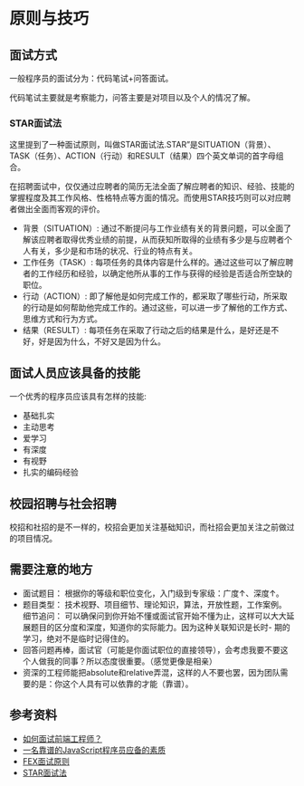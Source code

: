 # 原则与技巧

## 面试方式
一般程序员的面试分为：代码笔试+问答面试。

代码笔试主要就是考察能力，问答主要是对项目以及个人的情况了解。

### STAR面试法
这里提到了一种面试原则，叫做STAR面试法.STAR”是SITUATION（背景）、TASK（任务）、ACTION（行动）和RESULT（结果）四个英文单词的首字母组合。

在招聘面试中，仅仅通过应聘者的简历无法全面了解应聘者的知识、经验、技能的掌握程度及其工作风格、性格特点等方面的情况。而使用STAR技巧则可以对应聘者做出全面而客观的评价。

- 背景（SITUATION）: 通过不断提问与工作业绩有关的背景问题，可以全面了解该应聘者取得优秀业绩的前提，从而获知所取得的业绩有多少是与应聘者个人有关，多少是和市场的状况、行业的特点有关。
- 工作任务（TASK）: 每项任务的具体内容是什么样的。通过这些可以了解应聘者的工作经历和经验，以确定他所从事的工作与获得的经验是否适合所空缺的职位。
- 行动（ACTION）: 即了解他是如何完成工作的，都采取了哪些行动，所采取的行动是如何帮助他完成工作的。通过这些，可以进一步了解他的工作方式、思维方式和行为方式。
- 结果（RESULT）: 每项任务在采取了行动之后的结果是什么，是好还是不好，好是因为什么，不好又是因为什么。

## 面试人员应该具备的技能
一个优秀的程序员应该具有怎样的技能:

- 基础扎实
- 主动思考
- 爱学习
- 有深度
- 有视野
- 扎实的编码经验

## 校园招聘与社会招聘
校招和社招的是不一样的，校招会更加关注基础知识，而社招会更加关注之前做过的项目情况。



## 需要注意的地方

- 面试题目： 根据你的等级和职位变化，入门级到专家级：广度↑、深度↑。
- 题目类型： 技术视野、项目细节、理论知识，算法，开放性题，工作案例。
细节追问： 可以确保问到你开始不懂或面试官开始不懂为止，这样可以大大延展题目的区分度和深度，知道你的实际能力。因为这种关联知识是长时- 期的学习，绝对不是临时记得住的。
- 回答问题再棒，面试官（可能是你面试职位的直接领导），会考虑我要不要这个人做我的同事？所以态度很重要。（感觉更像是相亲）
- 资深的工程师能把absolute和relative弄混，这样的人不要也罢，因为团队需要的是：你这个人具有可以依靠的才能（靠谱）。


## 参考资料
- [如何面试前端工程师？](http://www.zhihu.com/question/19568008)
- [一名靠谱的JavaScript程序员应备的素质](http://ourjs.com/detail/52b0fb82d6feceaa0400000b)
- [FEX面试原则](https://github.com/fex-team/interview-questions)
- [STAR面试法](http://baike.baidu.com/link?url=eH9G3YEf-yXZ-YPSgU1rSvzC9nz_uZmQrgaSo7LVUsntQeA_wW7Z3VGJ_2BkbgsJpNiInevOwJhH36CxNSMEGK)